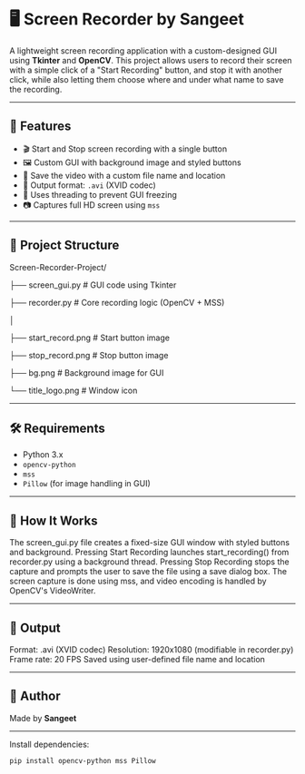 # 🖥️ Screen Recorder by Sangeet

A lightweight screen recording application with a custom-designed GUI using **Tkinter** and **OpenCV**. This project allows users to record their screen with a simple click of a "Start Recording" button, and stop it with another click, while also letting them choose where and under what name to save the recording.

---

## 🚀 Features

- 🎬 Start and Stop screen recording with a single button
- 🖼️ Custom GUI with background image and styled buttons
- 💾 Save the video with a custom file name and location
- 📼 Output format: `.avi` (XVID codec)
- 🧵 Uses threading to prevent GUI freezing
- 📷 Captures full HD screen using `mss`

---

## 📁 Project Structure
Screen-Recorder-Project/

├── screen_gui.py # GUI code using Tkinter

├── recorder.py # Core recording logic (OpenCV + MSS)

│

├── start_record.png # Start button image

├── stop_record.png # Stop button image

├── bg.png # Background image for GUI

└── title_logo.png # Window icon

---

## 🛠️ Requirements

- Python 3.x
- `opencv-python`
- `mss`
- `Pillow` (for image handling in GUI)

---
## 🔧 How It Works  

The screen_gui.py file creates a fixed-size GUI window with styled buttons and background.
Pressing Start Recording launches start_recording() from recorder.py using a background thread.
Pressing Stop Recording stops the capture and prompts the user to save the file using a save dialog box.
The screen capture is done using mss, and video encoding is handled by OpenCV's VideoWriter.

---

## 📸 Output  

Format: .avi (XVID codec)
Resolution: 1920x1080 (modifiable in recorder.py)
Frame rate: 20 FPS
Saved using user-defined file name and location

---

## 👤 Author<br>
Made by **Sangeet**

---

Install dependencies:
```bash 
pip install opencv-python mss Pillow